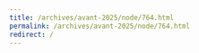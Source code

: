 ```yaml
---
title: /archives/avant-2025/node/764.html
permalink: /archives/avant-2025/node/764.html
redirect: /
---
```

